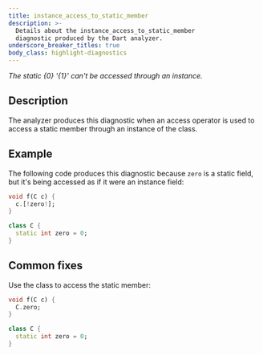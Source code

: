 ```yaml
---
title: instance_access_to_static_member
description: >-
  Details about the instance_access_to_static_member
  diagnostic produced by the Dart analyzer.
underscore_breaker_titles: true
body_class: highlight-diagnostics
---
```


_The static {0} '{1}' can't be accessed through an instance._

## Description

The analyzer produces this diagnostic when an access operator is used to
access a static member through an instance of the class.

## Example

The following code produces this diagnostic because `zero` is a static
field, but it's being accessed as if it were an instance field:

```dart
void f(C c) {
  c.[!zero!];
}

class C {
  static int zero = 0;
}
```

## Common fixes

Use the class to access the static member:

```dart
void f(C c) {
  C.zero;
}

class C {
  static int zero = 0;
}
```
